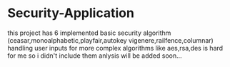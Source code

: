 # Security-Application
this project has 6 implemented basic security algorithm (ceasar,monoalphabetic,playfair,autokey vigenere,railfence,columnar)
handling user inputs for more complex algorithms like aes,rsa,des is hard for me so i didn't include them
anlysis will be added soon...
